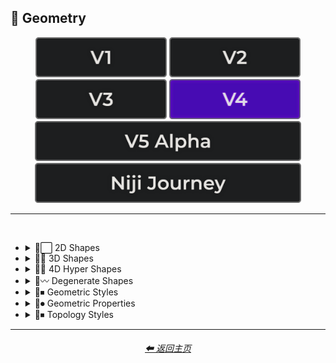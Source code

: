 <h2>💠 Geometry</h2>

<div align="center">

[<img src="/Images/Repo_Parts/Buttons/Version_Buttons/button_version_V1_inactive.webp?raw=true" alt="MidJourney V1" height="64" />](/Pages/MJ_V1/Style_Pages/Sphere/Geometry.md)
[<img src="/Images/Repo_Parts/Buttons/Version_Buttons/button_version_V2_inactive.webp?raw=true" alt="MidJourney V2" height="64" />](/Pages/MJ_V2/Style_Pages/Sphere/Geometry.md)
[<img src="/Images/Repo_Parts/Buttons/Version_Buttons/button_version_V3_inactive.webp?raw=true" alt="MidJourney V3" height="64" />](/Pages/MJ_V3/Style_Pages/Just_The_Style/Geometry.md)
[<img src="/Images/Repo_Parts/Buttons/Version_Buttons/button_version_V4_active.webp?raw=true" alt="MidJourney V4" height="64" />](/Pages/MJ_V4/Style_Pages/Just_The_Style/Geometry.md)
<br>
[<img src="/Images/Repo_Parts/Buttons/Version_Buttons/button_version_V5_Alpha_inactive_half.webp?raw=true" alt="MidJourney V5" height="64" />](/Pages/MJ_V5/Style_Pages/Just_The_Style/Geometry.md)
[<img src="/Images/Repo_Parts/Buttons/Version_Buttons/button_version_niji_inactive_half.webp?raw=true" alt="Niji Journey" height="64" />](/Pages/Niji_Journey/Style_Pages/Geometry.md)


</div>

<hr>
<br>


- <details><summary>💠⬜ 2D Shapes</summary><p><div align="center">

    | 2D Shape |
    | :-: |
    | <img src="/Images/MJ_V4/V4_Alpha_3.5/Midjourney_Styles/2D_Shape.webp?raw=true" width="256" /> |
    
    <br>

    | Point | Dot |
    | :-: | :-: |
    | <img src="/Images/MJ_V4/V4_Alpha_3.5/Midjourney_Styles/Point.webp?raw=true" width="256" /> | <img src="/Images/MJ_V4/V4_Alpha_3.5/Midjourney_Styles/Dot.webp?raw=true" width="256" /> |
    
    <br>
    
    | Line |
    | :-: |
    | <img src="/Images/MJ_V4/V4_Alpha_3.5/Midjourney_Styles/Line.webp?raw=true" width="256" /> |
    
    <br>
    
    | Triangle | Chevron |
    | :-: | :-: |
    | <img src="/Images/MJ_V4/V4_Alpha_3.6/Midjourney_Styles/Triangle.webp?raw=true" width="256" /> | <img src="/Images/MJ_V4/V4_Alpha_3.5/Midjourney_Styles/Chevron.webp?raw=true" width="256" /> |

    <br>

    | Square | Pentagon |
    | :-: | :-: |
    | <img src="/Images/MJ_V4/V4_Alpha_3.5/Midjourney_Styles/Square.webp?raw=true" width="256" /> | <img src="/Images/MJ_V4/V4_Alpha_3.5/Midjourney_Styles/Pentagon.webp?raw=true" width="256" /> |
    
    <br>
    
    | Hexagon | Hexagonal | Heptagon |
    | :-: | :-: | :-: |
    | <img src="/Images/MJ_V4/V4_Alpha_3.5/Midjourney_Styles/Hexagon.webp?raw=true" width="256" /> | <img src="/Images/MJ_V4/V4_Alpha_3.5/Midjourney_Styles/Hexagonal.webp?raw=true" width="256" /> | <img src="/Images/MJ_V4/V4_Alpha_3.5/Midjourney_Styles/Heptagon.webp?raw=true" width="256" /> |

    <br>
    
    | Octagon | Nonagon | Decagon |
    | :-: | :-: | :-: |
    | <img src="/Images/MJ_V4/V4_Alpha_3.5/Midjourney_Styles/Octagon.webp?raw=true" width="256" /> | <img src="/Images/MJ_V4/V4_Alpha_3.5/Midjourney_Styles/Nonagon.webp?raw=true" width="256" /> | <img src="/Images/MJ_V4/V4_Alpha_3.5/Midjourney_Styles/Decagon.webp?raw=true" width="256" /> |
    
    <br>
    
    | Rectangle | Rectangular | Parallelogram |
    | :-: | :-: | :-: |
    | <img src="/Images/MJ_V4/V4_Alpha_3.5/Midjourney_Styles/Rectangle.webp?raw=true" width="256" /> | <img src="/Images/MJ_V4/V4_Alpha_3.5/Midjourney_Styles/Rectangular.webp?raw=true" width="256" /> | <img src="/Images/MJ_V4/V4_Alpha_3.5/Midjourney_Styles/Parallelogram.webp?raw=true" width="256" /> |
    
    <br>
    
    | Rhombus | Star | Heart |
    | :-: | :-: | :-: |
    | <img src="/Images/MJ_V4/V4_Alpha_3.5/Midjourney_Styles/Rhombus.webp?raw=true" width="256" /> | <img src="/Images/MJ_V4/V4_Alpha_3.5/Midjourney_Styles/Star.webp?raw=true" width="256" /> | <img src="/Images/MJ_V4/V4_Alpha_3.5/Midjourney_Styles/Heart.webp?raw=true" width="256" /> |

    <br>
    
    | Spirangle |
    | :-: |
    | <img src="/Images/MJ_V4/V4_Alpha_3.5/Midjourney_Styles/Spirangle.webp?raw=true" width="256" /> |

  </div></p></details>


- <details><summary>💠🧊 3D Shapes</summary><p><div align="center">

    | 3D Shape | Orb |
    | :-: | :-: |
    | <img src="/Images/MJ_V4/V4_Alpha_3.5/Midjourney_Styles/3D_Shape.webp?raw=true" width="256" /> | <img src="/Images/MJ_V4/V4_Alpha_3.6/Midjourney_Styles/Orb.webp?raw=true" width="256" /> |
    
    <br>

    | Cube | Cuboid |
    | :-: | :-: |
    | <img src="/Images/MJ_V4/V4_Alpha_3.6/Midjourney_Styles/Cube.webp?raw=true" width="256" /> | <img src="/Images/MJ_V4/V4_Alpha_3.5/Midjourney_Styles/Cuboid.webp?raw=true" width="256" /> |
    
    <br>
    
    | Sphere | Cylinder | Torus |
    | :-: | :-: | :-: |
    | <img src="/Images/MJ_V4/V4_Alpha_3.5/Midjourney_Styles/Sphere.webp?raw=true" width="256" /> | <img src="/Images/MJ_V4/V4_Alpha_3.5/Midjourney_Styles/Cylinder.webp?raw=true" width="256" /> | <img src="/Images/MJ_V4/V4_Alpha_3.5/Midjourney_Styles/Torus.webp?raw=true" width="256" /> |
    
    <br>
    
    | Pyramid | Cone |
    | :-: | :-: |
    | <img src="/Images/MJ_V4/V4_Alpha_3.5/Midjourney_Styles/Pyramid.webp?raw=true" width="256" /> | <img src="/Images/MJ_V4/V4_Alpha_3.5/Midjourney_Styles/Cone.webp?raw=true" width="256" /> |
    
    <br>
    
    | Rectangular Prism | Star Prism | Wedge |
    | :-: | :-: | :-: |
    | <img src="/Images/MJ_V4/V4_Alpha_3.5/Midjourney_Styles/Rectangular_Prism.webp?raw=true" width="256" /> | <img src="/Images/MJ_V4/V4_Alpha_3.5/Midjourney_Styles/Star_Prism.webp?raw=true" width="256" /> | <img src="/Images/MJ_V4/V4_Alpha_3.5/Midjourney_Styles/Wedge.webp?raw=true" width="256" /> |

    <br>
    
    | Zonohedron | Tetrahedron | Octahedron |
    | :-: | :-: | :-: |
    | <img src="/Images/MJ_V4/V4_Alpha_3.5/Midjourney_Styles/Zonohedron.webp?raw=true" width="256" /> | <img src="/Images/MJ_V4/V4_Alpha_3.5/Midjourney_Styles/Tetrahedron.webp?raw=true" width="256" /> | <img src="/Images/MJ_V4/V4_Alpha_3.5/Midjourney_Styles/Octahedron.webp?raw=true" width="256" /> |

    <br>
    
    | Dodecahedron | Icosahedron | Kepler–Poinsot Polyhedra |
    | :-: | :-: | :-: |
    | <img src="/Images/MJ_V4/V4_Alpha_3.5/Midjourney_Styles/Dodecahedron.webp?raw=true" width="256" /> | <img src="/Images/MJ_V4/V4_Alpha_3.5/Midjourney_Styles/Icosahedron.webp?raw=true" width="256" /> | <img src="/Images/MJ_V4/V4_Alpha_3.5/Midjourney_Styles/Kepler-Poinsot_Polyhedra.webp?raw=true" width="256" /> |
    
    <br>
    
    | Cuboctahedron | Rhombicuboctahedron | Icosidodecahedron |
    | :-: | :-: | :-: |
    | <img src="/Images/MJ_V4/V4_Alpha_3.5/Midjourney_Styles/Cuboctahedron.webp?raw=true" width="256" /> | <img src="/Images/MJ_V4/V4_Alpha_3.5/Midjourney_Styles/Rhombicuboctahedron.webp?raw=true" width="256" /> | <img src="/Images/MJ_V4/V4_Alpha_3.5/Midjourney_Styles/Icosidodecahedron.webp?raw=true" width="256" /> |

    <br>
    
    | Rhombicosidodecahedron | Trapezohedron |
    | :-: | :-: |
    | <img src="/Images/MJ_V4/V4_Alpha_3.5/Midjourney_Styles/Rhombicosidodecahedron.webp?raw=true" width="256" /> | <img src="/Images/MJ_V4/V4_Alpha_3.5/Midjourney_Styles/Trapezohedron.webp?raw=true" width="256" /> |
    
    <br>
    
    | Bezier Surface |
    | :-: |
    | <img src="/Images/MJ_V4/V4_Alpha_3.5/Midjourney_Styles/Bezier_Surface.webp?raw=true" width="256" /> |
    
    <br>

    | Cupola | Anticupola | Hypercupolae |
    | :-: | :-: | :-: |
    | <img src="/Images/MJ_V4/V4_Alpha_3.5/Midjourney_Styles/Cupola.webp?raw=true" width="256" /> | <img src="/Images/MJ_V4/V4_Alpha_3.5/Midjourney_Styles/Anticupola.webp?raw=true" width="256" /> | <img src="/Images/MJ_V4/V4_Alpha_3.5/Midjourney_Styles/Hypercupolae.webp?raw=true" width="256" /> |

    <br>
    
    | Bicupola | Frustum | Bifrustum |
    | :-: | :-: | :-: |
    | <img src="/Images/MJ_V4/V4_Alpha_3.5/Midjourney_Styles/Bicupola.webp?raw=true" width="256" /> | <img src="/Images/MJ_V4/V4_Alpha_3.5/Midjourney_Styles/Frustum.webp?raw=true" width="256" /> | <img src="/Images/MJ_V4/V4_Alpha_3.5/Midjourney_Styles/Bifrustum.webp?raw=true" width="256" /> |
    
    <br>
    
    | Rotunda | Birotunda | Prismatoid |
    | :-: | :-: | :-: |
    | <img src="/Images/MJ_V4/V4_Alpha_3.5/Midjourney_Styles/Rotunda.webp?raw=true" width="256" /> | <img src="/Images/MJ_V4/V4_Alpha_3.5/Midjourney_Styles/Birotunda.webp?raw=true" width="256" /> | <img src="/Images/MJ_V4/V4_Alpha_3.5/Midjourney_Styles/Prismatoid.webp?raw=true" width="256" /> |
    
    <br>
    
    | Scutoid | Bipyramid | Star Bipyramid |
    | :-: | :-: | :-: |
    | <img src="/Images/MJ_V4/V4_Alpha_3.5/Midjourney_Styles/Scutoid.webp?raw=true" width="256" /> | <img src="/Images/MJ_V4/V4_Alpha_3.5/Midjourney_Styles/Bipyramid.webp?raw=true" width="256" /> | <img src="/Images/MJ_V4/V4_Alpha_3.5/Midjourney_Styles/Star_Bipyramid.webp?raw=true" width="256" /> |

    <br>
    
    | Antiprism | Anti-Prism |
    | :-: | :-: |
    | <img src="/Images/MJ_V4/V4_Alpha_3.5/Midjourney_Styles/Antiprism.webp?raw=true" width="256" /> | <img src="/Images/MJ_V4/V4_Alpha_3.5/Midjourney_Styles/Anti-Prism.webp?raw=true" width="256" /> |
    
    <br>
    
    | Trapezohedra | Star Trapezohedron | Spherical Polyhedron |
    | :-: | :-: | :-: |
    | <img src="/Images/MJ_V4/V4_Alpha_3.5/Midjourney_Styles/Trapezohedra.webp?raw=true" width="256" /> | <img src="/Images/MJ_V4/V4_Alpha_3.5/Midjourney_Styles/Star_Trapezohedron.webp?raw=true" width="256" /> | <img src="/Images/MJ_V4/V4_Alpha_3.5/Midjourney_Styles/Spherical_Polyhedron.webp?raw=true" width="256" /> |
    
    <br>
    
    | Mobius Strip | Hexaflexagon | Miura Fold |
    | :-: | :-: | :-: |
    | <img src="/Images/MJ_V4/V4_Alpha_3.5/Midjourney_Styles/Mobius_Strip.webp?raw=true" width="256" /> | <img src="/Images/MJ_V4/V4_Alpha_3.5/Midjourney_Styles/Hexaflexagon.webp?raw=true" width="256" /> | <img src="/Images/MJ_V4/V4_Alpha_3.5/Midjourney_Styles/Miura_Fold.webp?raw=true" width="256" /> |

  </div></p></details>


- <details><summary>💠🔲 4D Hyper Shapes</summary><p><div align="center">

    | 4D Shape | Hyper Shape | 4D Hyper Shape |
    | :-: | :-: | :-: |
    | <img src="/Images/MJ_V4/V4_Alpha_3.5/Midjourney_Styles/4D_Shape.webp?raw=true" width="256" /> | <img src="/Images/MJ_V4/V4_Alpha_3.5/Midjourney_Styles/Hyper_Shape.webp?raw=true" width="256" /> | <img src="/Images/MJ_V4/V4_Alpha_3.5/Midjourney_Styles/4D_Hyper_Shape.webp?raw=true" width="256" /> |
    
    <br>

    | Hyperplane | Hypersurface |
    | :-: | :-: |
    | <img src="/Images/MJ_V4/V4_Alpha_3.5/Midjourney_Styles/Hyperplane.webp?raw=true" width="256" /> | <img src="/Images/MJ_V4/V4_Alpha_3.5/Midjourney_Styles/Hypersurface.webp?raw=true" width="256" /> |

    <br>

    | Hypercube | Tesseract | Hyperprism |
    | :-: | :-: | :-: |
    | <img src="/Images/MJ_V4/V4_Alpha_3.5/Midjourney_Styles/Hypercube.webp?raw=true" width="256" /> | <img src="/Images/MJ_V4/V4_Alpha_3.5/Midjourney_Styles/Tesseract.webp?raw=true" width="256" /> | <img src="/Images/MJ_V4/V4_Alpha_3.5/Midjourney_Styles/Hyperprism.webp?raw=true" width="256" /> |
    
    <br>
    
    | Hypersphere | Hypercylinder | Hypertorus |
    | :-: | :-: | :-: |
    | <img src="/Images/MJ_V4/V4_Alpha_3.5/Midjourney_Styles/Hypersphere.webp?raw=true" width="256" /> | <img src="/Images/MJ_V4/V4_Alpha_3.5/Midjourney_Styles/Hypercylinder.webp?raw=true" width="256" /> | <img src="/Images/MJ_V4/V4_Alpha_3.5/Midjourney_Styles/Hypertorus.webp?raw=true" width="256" /> |
    
    <br>
    
    | Hyperpyramid | Hypercone | Klein Bottle |
    | :-: | :-: | :-: |
    | <img src="/Images/MJ_V4/V4_Alpha_3.5/Midjourney_Styles/Hyperpyramid.webp?raw=true" width="256" /> | <img src="/Images/MJ_V4/V4_Alpha_3.5/Midjourney_Styles/Hypercone.webp?raw=true" width="256" /> | <img src="/Images/MJ_V4/V4_Alpha_3.5/Midjourney_Styles/Klein_Bottle.webp?raw=true" width="256" /> |
    
    <br>
    
    | Hyperzonohedron | Hypertetrahedron | Hyperoctahedron |
    | :-: | :-: | :-: |
    | <img src="/Images/MJ_V4/V4_Alpha_3.5/Midjourney_Styles/Hyperzonohedron.webp?raw=true" width="256" /> | <img src="/Images/MJ_V4/V4_Alpha_3.5/Midjourney_Styles/Hypertetrahedron.webp?raw=true" width="256" /> | <img src="/Images/MJ_V4/V4_Alpha_3.5/Midjourney_Styles/Hyperoctahedron.webp?raw=true" width="256" /> |

    <br>
    
    | Hyperdodecahedron | Hypericosahedron | Flexible Polyhedron |
    | :-: | :-: | :-: |
    | <img src="/Images/MJ_V4/V4_Alpha_3.5/Midjourney_Styles/Hyperdodecahedron.webp?raw=true" width="256" /> | <img src="/Images/MJ_V4/V4_Alpha_3.5/Midjourney_Styles/Hypericosahedron.webp?raw=true" width="256" /> | <img src="/Images/MJ_V4/V4_Alpha_3.5/Midjourney_Styles/Flexible_Polyhedron.webp?raw=true" width="256" /> |

  </div></p></details>


- <details><summary>💠〰 Degenerate Shapes</summary><p><div align="center">

    | Monogon | Digon |
    | :-: | :-: |
    | <img src="/Images/MJ_V4/V4_Alpha_3.5/Midjourney_Styles/Monogon.webp?raw=true" width="256" /> | <img src="/Images/MJ_V4/V4_Alpha_3.5/Midjourney_Styles/Digon.webp?raw=true" width="256" /> |

  </div></p></details>


- <details><summary>💠⏹ Geometric Styles</summary><p><div align="center">

    | Geometry | Geometric | Islamic Geometric Patterns |
    | :-: | :-: | :-: |
    | <img src="/Images/MJ_V4/V4_Alpha_3.5/Midjourney_Styles/Geometry.webp?raw=true" width="256" /> | <img src="/Images/MJ_V4/V4_Alpha_3.5/Midjourney_Styles/Geometric.webp?raw=true" width="256" /> | <img src="/Images/MJ_V4/V4_Alpha_3.5/Midjourney_Styles/Islamic_Geometric_Patterns.webp?raw=true" width="256" /> |
    
    <br>
    
    | Poly | Polygon | Polygonal |
    | :-: | :-: | :-: |
    | <img src="/Images/MJ_V4/V4_Alpha_3.5/Midjourney_Styles/Poly.webp?raw=true" width="256" /> | <img src="/Images/MJ_V4/V4_Alpha_3.5/Midjourney_Styles/Polygon.webp?raw=true" width="256" /> | <img src="/Images/MJ_V4/V4_Alpha_3.5/Midjourney_Styles/Polygonal.webp?raw=true" width="256" /> |
    
    <br>
    
    | Polyhedron | Polyhedral |
    | :-: | :-: |
    | <img src="/Images/MJ_V4/V4_Alpha_3.5/Midjourney_Styles/Polyhedron.webp?raw=true" width="256" /> | <img src="/Images/MJ_V4/V4_Alpha_3.5/Midjourney_Styles/Polyhedral.webp?raw=true" width="256" /> |

    <br>
    
    | Platonic Solids | Archimedean Solids | Catalan Solids |
    | :-: | :-: | :-: |
    | <img src="/Images/MJ_V4/V4_Alpha_3.5/Midjourney_Styles/Platonic_Solids.webp?raw=true" width="256" /> | <img src="/Images/MJ_V4/V4_Alpha_3.5/Midjourney_Styles/Archimedean_Solids.webp?raw=true" width="256" /> | <img src="/Images/MJ_V4/V4_Alpha_3.5/Midjourney_Styles/Catalan_Solids.webp?raw=true" width="256" /> |

    <br>
    
    | Manifold | Multifold |
    | :-: | :-: |
    | <img src="/Images/MJ_V4/V4_Alpha_3.5/Midjourney_Styles/Manifold.webp?raw=true" width="256" /> | <img src="/Images/MJ_V4/V4_Alpha_3.5/Midjourney_Styles/Multifold.webp?raw=true" width="256" /> |
    
    <br>
    
    | Maniform | Multiform |
    | :-: | :-: |
    | <img src="/Images/MJ_V4/V4_Alpha_3.5/Midjourney_Styles/Maniform.webp?raw=true" width="256" /> | <img src="/Images/MJ_V4/V4_Alpha_3.5/Midjourney_Styles/Multiform.webp?raw=true" width="256" /> |

    <br>

    | Non-Euclidian |
    | :-: |
    | <img src="/Images/MJ_V4/V4_Alpha_3.5/Midjourney_Styles/Non-Euclidian.webp?raw=true" width="256" /> |
    
    <br>

    | Form-Constant |
    | :-: |
    | <img src="/Images/MJ_V4/V4_Alpha_3.5/Midjourney_Styles/Form-Constant.webp?raw=true" width="256" /> |

  </div></p></details>


- <details><summary>💠⏺ Geometric Properties</summary><p><div align="center">

    | Vertex | Edge | Surface |
    | :-: | :-: | :-: |
    | <img src="/Images/MJ_V4/V4_Alpha_3.5/Midjourney_Styles/Vertex.webp?raw=true" width="256" /> | <img src="/Images/MJ_V4/V4_Alpha_3.5/Midjourney_Styles/Edge.webp?raw=true" width="256" /> | <img src="/Images/MJ_V4/V4_Alpha_3.5/Midjourney_Styles/Surface.webp?raw=true" width="256" /> |
    
    <br>
    
    | Interior | Exterior | Anterior |
    | :-: | :-: | :-: |
    | <img src="/Images/MJ_V4/V4_Alpha_3.5/Midjourney_Styles/Interior.webp?raw=true" width="256" /> | <img src="/Images/MJ_V4/V4_Alpha_3.5/Midjourney_Styles/Exterior.webp?raw=true" width="256" /> | <img src="/Images/MJ_V4/V4_Alpha_3.5/Midjourney_Styles/Anterior.webp?raw=true" width="256" /> |
    
    <br>
    
    | Convex | Concave |
    | :-: | :-: |
    | <img src="/Images/MJ_V4/V4_Alpha_3.5/Midjourney_Styles/Convex.webp?raw=true" width="256" /> | <img src="/Images/MJ_V4/V4_Alpha_3.5/Midjourney_Styles/Concave.webp?raw=true" width="256" /> |
    
    <br>

    | Convex Hull |
    | :-: |
    | <img src="/Images/MJ_V4/V4_Alpha_3.5/Midjourney_Styles/Convex_Hull.webp?raw=true" width="256" /> |
    
    <br>

    | Symmetry | Symmetric | Asymmetric |
    | :-: | :-: | :-: |
    | <img src="/Images/MJ_V4/V4_Alpha_3.5/Midjourney_Styles/Symmetry.webp?raw=true" width="256" /> | <img src="/Images/MJ_V4/V4_Alpha_3.5/Midjourney_Styles/Symmetric.webp?raw=true" width="256" /> | <img src="/Images/MJ_V4/V4_Alpha_3.5/Midjourney_Styles/Asymmetric.webp?raw=true" width="256" /> |

    <br>

    | Equiangular | Equilateral | Cyclic |
    | :-: | :-: | :-: |
    | <img src="/Images/MJ_V4/V4_Alpha_3.5/Midjourney_Styles/Equiangular.webp?raw=true" width="256" /> | <img src="/Images/MJ_V4/V4_Alpha_3.5/Midjourney_Styles/Equilateral.webp?raw=true" width="256" /> | <img src="/Images/MJ_V4/V4_Alpha_3.5/Midjourney_Styles/Cyclic.webp?raw=true" width="256" /> |

    | Tangential | Rectilinear | Traverse |
    | :-: | :-: | :-: |
    | <img src="/Images/MJ_V4/V4_Alpha_3.5/Midjourney_Styles/Tangential.webp?raw=true" width="256" /> | <img src="/Images/MJ_V4/V4_Alpha_3.5/Midjourney_Styles/Rectilinear.webp?raw=true" width="256" /> | <img src="/Images/MJ_V4/V4_Alpha_3.5/Midjourney_Styles/Traverse.webp?raw=true" width="256" /> |
    
    <br>
    
    | Quasi | Quasi-Regular |
    | :-: | :-: |
    | <img src="/Images/MJ_V4/V4_Alpha_3.5/Midjourney_Styles/Quasi.webp?raw=true" width="256" /> | <img src="/Images/MJ_V4/V4_Alpha_3.5/Midjourney_Styles/Quasi-Regular.webp?raw=true" width="256" /> |
    
    <br>
    
    | Isogonal | Isotoxal | Isohedral |
    | :-: | :-: | :-: |
    | <img src="/Images/MJ_V4/V4_Alpha_3.5/Midjourney_Styles/Isogonal.webp?raw=true" width="256" /> | <img src="/Images/MJ_V4/V4_Alpha_3.5/Midjourney_Styles/Isotoxal.webp?raw=true" width="256" /> | <img src="/Images/MJ_V4/V4_Alpha_3.5/Midjourney_Styles/Isohedral.webp?raw=true" width="256" /> |

    <br>
    
    | Stellation | Ehrhart Polynomial | Ideal Polyhedron |
    | :-: | :-: | :-: |
    | <img src="/Images/MJ_V4/V4_Alpha_3.5/Midjourney_Styles/Stellation.webp?raw=true" width="256" /> | <img src="/Images/MJ_V4/V4_Alpha_3.5/Midjourney_Styles/Ehrhart_Polynomial.webp?raw=true" width="256" /> | <img src="/Images/MJ_V4/V4_Alpha_3.5/Midjourney_Styles/Ideal_Polyhedron.webp?raw=true" width="256" /> |
    
    <br>
    
    | Polytope |
    | :-: |
    | <img src="/Images/MJ_V4/V4_Alpha_3.5/Midjourney_Styles/Polytope.webp?raw=true" width="256" /> |

  </div></p></details>


- <details><summary>💠⏹ Topology Styles</summary><p><div align="center">

    | Topology | Topological |
    | :-: | :-: |
    | <img src="/Images/MJ_V4/V4_Alpha_3.5/Midjourney_Styles/Topology.webp?raw=true" width="256" /> | <img src="/Images/MJ_V4/V4_Alpha_3.5/Midjourney_Styles/Topological.webp?raw=true" width="256" /> |

  </div></p></details>

<hr>
<div align="center">
    <h6><a href="/README.md">⬅ 返回主页</a></h6>
</div>